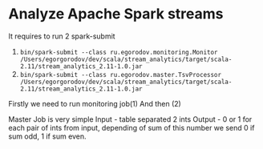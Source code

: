 # Analyze Apache Spark streams

It requires to run 2 spark-submit

1) ```bin/spark-submit --class ru.egorodov.monitoring.Monitor /Users/egorgorodov/dev/scala/stream_analytics/target/scala-2.11/stream_analytics_2.11-1.0.jar```
2) ```bin/spark-submit --class ru.egorodov.master.TsvProcessor /Users/egorgorodov/dev/scala/stream_analytics/target/scala-2.11/stream_analytics_2.11-1.0.jar```

Firstly we need to run monitoring job(1)
And then (2)

Master Job is very simple
Input - table separated 2 ints
Output - 0 or 1 for each pair of ints from input, depending of sum of this number we send 0 if sum odd, 1 if sum even.
